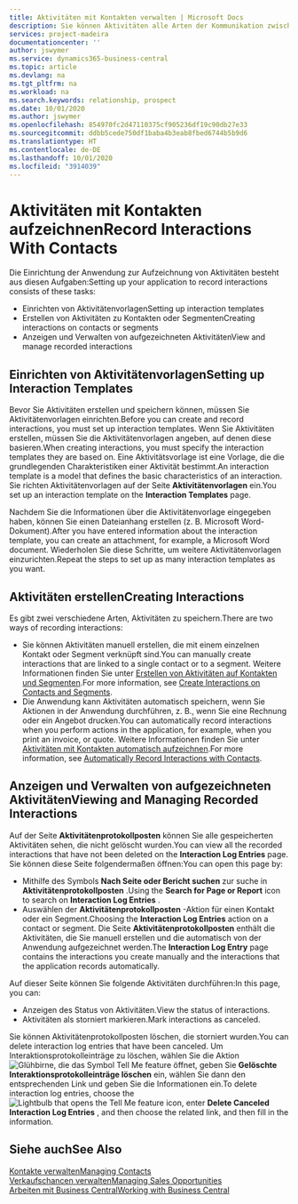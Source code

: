 ```yaml
---
title: Aktivitäten mit Kontakten verwalten | Microsoft Docs
description: Sie können Aktivitäten alle Arten der Kommunikation zwischen Ihrem Unternehmen und Ihren Kontakten aufzeichnen, uum Beispiel Briefe, Fax, E-Mail, Telefon, Besprechungen usw.
services: project-madeira
documentationcenter: ''
author: jswymer
ms.service: dynamics365-business-central
ms.topic: article
ms.devlang: na
ms.tgt_pltfrm: na
ms.workload: na
ms.search.keywords: relationship, prospect
ms.date: 10/01/2020
ms.author: jswymer
ms.openlocfilehash: 854970fc2d47110375cf905236df19c90db27e33
ms.sourcegitcommit: ddbb5cede750df1baba4b3eab8fbed6744b5b9d6
ms.translationtype: HT
ms.contentlocale: de-DE
ms.lasthandoff: 10/01/2020
ms.locfileid: "3914039"
---
```

# <a name="record-interactions-with-contacts"></a><span data-ttu-id="c9b75-103">Aktivitäten mit Kontakten aufzeichnen</span><span class="sxs-lookup"><span data-stu-id="c9b75-103">Record Interactions With Contacts</span></span>
<span data-ttu-id="c9b75-104">Die Einrichtung der Anwendung zur Aufzeichnung von Aktivitäten besteht aus diesen Aufgaben:</span><span class="sxs-lookup"><span data-stu-id="c9b75-104">Setting up your application to record interactions consists of these tasks:</span></span>

* <span data-ttu-id="c9b75-105">Einrichten von Aktivitätenvorlagen</span><span class="sxs-lookup"><span data-stu-id="c9b75-105">Setting up interaction templates</span></span>  
* <span data-ttu-id="c9b75-106">Erstellen von Aktivitäten zu Kontakten oder Segmenten</span><span class="sxs-lookup"><span data-stu-id="c9b75-106">Creating interactions on contacts or segments</span></span>  
* <span data-ttu-id="c9b75-107">Anzeigen und Verwalten von aufgezeichneten Aktivitäten</span><span class="sxs-lookup"><span data-stu-id="c9b75-107">View and manage recorded interactions</span></span>  

##  <a name="setting-up-interaction-templates"></a><span data-ttu-id="c9b75-108">Einrichten von Aktivitätenvorlagen</span><span class="sxs-lookup"><span data-stu-id="c9b75-108">Setting up Interaction Templates</span></span>
<span data-ttu-id="c9b75-109">Bevor Sie Aktivitäten erstellen und speichern können, müssen Sie Aktivitätenvorlagen einrichten.</span><span class="sxs-lookup"><span data-stu-id="c9b75-109">Before you can create and record interactions, you must set up interaction templates.</span></span> <span data-ttu-id="c9b75-110">Wenn Sie Aktivitäten erstellen, müssen Sie die Aktivitätenvorlagen angeben, auf denen diese basieren.</span><span class="sxs-lookup"><span data-stu-id="c9b75-110">When creating interactions, you must specify the interaction templates they are based on.</span></span> <span data-ttu-id="c9b75-111">Eine Aktivitätsvorlage ist eine Vorlage, die die grundlegenden Charakteristiken einer Aktivität bestimmt.</span><span class="sxs-lookup"><span data-stu-id="c9b75-111">An interaction template is a model that defines the basic characteristics of an interaction.</span></span>
<span data-ttu-id="c9b75-112">Sie richten Aktivitätenvorlagen auf der Seite **Aktivitätenvorlagen** ein.</span><span class="sxs-lookup"><span data-stu-id="c9b75-112">You set up an interaction template on the **Interaction Templates** page.</span></span>

<span data-ttu-id="c9b75-113">Nachdem Sie die Informationen über die Aktivitätenvorlage eingegeben haben, können Sie einen Dateianhang erstellen (z. B. Microsoft Word-Dokument).</span><span class="sxs-lookup"><span data-stu-id="c9b75-113">After you have entered information about the interaction template, you can create an attachment, for example, a Microsoft Word document.</span></span> <span data-ttu-id="c9b75-114">Wiederholen Sie diese Schritte, um weitere Aktivitätenvorlagen einzurichten.</span><span class="sxs-lookup"><span data-stu-id="c9b75-114">Repeat the steps to set up as many interaction templates as you want.</span></span>  

## <a name="creating-interactions"></a><span data-ttu-id="c9b75-115">Aktivitäten erstellen</span><span class="sxs-lookup"><span data-stu-id="c9b75-115">Creating Interactions</span></span>
<span data-ttu-id="c9b75-116">Es gibt zwei verschiedene Arten, Aktivitäten zu speichern.</span><span class="sxs-lookup"><span data-stu-id="c9b75-116">There are two ways of recording interactions:</span></span>

* <span data-ttu-id="c9b75-117">Sie können Aktivitäten manuell erstellen, die mit einem einzelnen Kontakt oder Segment verknüpft sind.</span><span class="sxs-lookup"><span data-stu-id="c9b75-117">You can manually create interactions that are linked to a single contact or to a segment.</span></span> <span data-ttu-id="c9b75-118">Weitere Informationen finden Sie unter [Erstellen von Aktivitäten auf Kontakten und Segmenten](marketing-how-create-interactions.md).</span><span class="sxs-lookup"><span data-stu-id="c9b75-118">For more information, see [Create Interactions on Contacts and Segments](marketing-how-create-interactions.md).</span></span>  
* <span data-ttu-id="c9b75-119">Die Anwendung kann Aktivitäten automatisch speichern, wenn Sie Aktionen in der Anwendung durchführen, z. B., wenn Sie eine Rechnung oder ein Angebot drucken.</span><span class="sxs-lookup"><span data-stu-id="c9b75-119">You can automatically record interactions when you perform actions in the application, for example, when you print an invoice, or quote.</span></span> <span data-ttu-id="c9b75-120">Weitere Informationen finden Sie unter [Aktivitäten mit Kontakten automatisch aufzeichnen](marketing-auto-record-interactions.md).</span><span class="sxs-lookup"><span data-stu-id="c9b75-120">For more information, see [Automatically Record Interactions with Contacts](marketing-auto-record-interactions.md).</span></span>

## <a name="viewing-and-managing-recorded-interactions"></a><span data-ttu-id="c9b75-121">Anzeigen und Verwalten von aufgezeichneten Aktivitäten</span><span class="sxs-lookup"><span data-stu-id="c9b75-121">Viewing and Managing Recorded Interactions</span></span>
<span data-ttu-id="c9b75-122">Auf der Seite **Aktivitätenprotokollposten** können Sie alle gespeicherten Aktivitäten sehen, die nicht gelöscht wurden.</span><span class="sxs-lookup"><span data-stu-id="c9b75-122">You can view all the recorded interactions that have not been deleted on the **Interaction Log Entries** page.</span></span> <span data-ttu-id="c9b75-123">Sie können diese Seite folgendermaßen öffnen:</span><span class="sxs-lookup"><span data-stu-id="c9b75-123">You can open this page by:</span></span>

* <span data-ttu-id="c9b75-124">Mithilfe des Symbols **Nach Seite oder Bericht suchen** zur suche in **Aktivitätenprotokollposten** .</span><span class="sxs-lookup"><span data-stu-id="c9b75-124">Using the **Search for Page or Report** icon to search on **Interaction Log Entries** .</span></span>
* <span data-ttu-id="c9b75-125">Auswählen der **Aktivitätenprotokollposten** -Aktion für einen Kontakt oder ein Segment.</span><span class="sxs-lookup"><span data-stu-id="c9b75-125">Choosing the **Interaction Log Entries** action on a contact or segment.</span></span>
  <span data-ttu-id="c9b75-126">Die Seite **Aktivitätenprotokollposten** enthält die Aktivitäten, die Sie manuell erstellen und die automatisch von der Anwendung aufgezeichnet werden.</span><span class="sxs-lookup"><span data-stu-id="c9b75-126">The **Interaction Log Entry** page contains the interactions you create manually and the interactions that the application records automatically.</span></span>

<span data-ttu-id="c9b75-127">Auf dieser Seite können Sie folgende Aktivitäten durchführen:</span><span class="sxs-lookup"><span data-stu-id="c9b75-127">In this page, you can:</span></span>

* <span data-ttu-id="c9b75-128">Anzeigen des Status von Aktivitäten.</span><span class="sxs-lookup"><span data-stu-id="c9b75-128">View the status of interactions.</span></span>
* <span data-ttu-id="c9b75-129">Aktivitäten als storniert markieren.</span><span class="sxs-lookup"><span data-stu-id="c9b75-129">Mark interactions as canceled.</span></span>

<span data-ttu-id="c9b75-130">Sie können Aktivitätenprotokollposten löschen, die storniert wurden.</span><span class="sxs-lookup"><span data-stu-id="c9b75-130">You can delete interaction log entries that have been canceled.</span></span> <span data-ttu-id="c9b75-131">Um Interaktionsprotokolleinträge zu löschen, wählen Sie die Aktion ![Glühbirne, die das Symbol Tell Me feature](media/ui-search/search_small.png "Was möchten Sie tun?") öffnet, geben Sie **Gelöschte Interaktionsprotokolleinträge löschen** ein, wählen Sie dann den entsprechenden Link und geben Sie die Informationen ein.</span><span class="sxs-lookup"><span data-stu-id="c9b75-131">To delete interaction log entries, choose the ![Lightbulb that opens the Tell Me feature](media/ui-search/search_small.png "Tell me what you want to do") icon, enter **Delete Canceled Interaction Log Entries** , and then choose the related link, and then fill in the information.</span></span>

## <a name="see-also"></a><span data-ttu-id="c9b75-132">Siehe auch</span><span class="sxs-lookup"><span data-stu-id="c9b75-132">See Also</span></span>
[<span data-ttu-id="c9b75-133">Kontakte verwalten</span><span class="sxs-lookup"><span data-stu-id="c9b75-133">Managing Contacts</span></span>](marketing-contacts.md)  
[<span data-ttu-id="c9b75-134">Verkaufschancen verwalten</span><span class="sxs-lookup"><span data-stu-id="c9b75-134">Managing Sales Opportunities</span></span>](marketing-manage-sales-opportunities.md)  
[<span data-ttu-id="c9b75-135">Arbeiten mit  Business Central</span><span class="sxs-lookup"><span data-stu-id="c9b75-135">Working with Business Central</span></span>](ui-work-product.md)  
